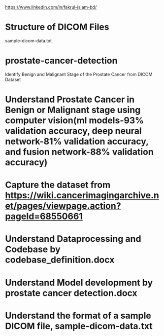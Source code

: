 https://www.linkedin.com/in/fakrul-islam-bd/

# Structure of DICOM Files
sample-dicom-data.txt

# prostate-cancer-detection
Identify Benign and Malignant Stage of the Prostate Cancer from DICOM Dataset

# Understand Prostate Cancer in Benign or Malignant stage using computer vision(ml models-93% validation accuracy, deep neural network-81% validation accuracy, and fusion network-88% validation accuracy)
# Capture the dataset from https://wiki.cancerimagingarchive.net/pages/viewpage.action?pageId=68550661
# Understand Dataprocessing and Codebase by codebase_definition.docx
# Understand Model development by prostate cancer detection.docx
# Understand the format of a sample DICOM file, sample-dicom-data.txt
